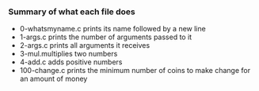 ### Summary of what each file does
* 0-whatsmyname.c prints its name followed by a new line
* 1-args.c prints the number of arguments passed to it
* 2-args.c prints all arguments it receives
* 3-mul.multiplies two numbers
* 4-add.c adds positive numbers
* 100-change.c prints the minimum number of coins to make change for an amount of money
